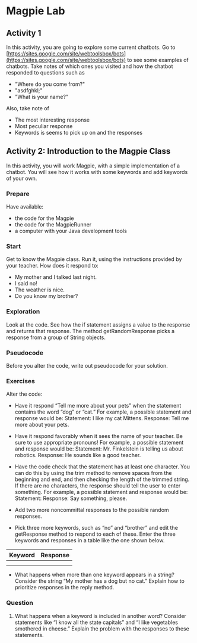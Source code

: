 # Magpie Lab

## Activity 1

In this activity, you are going to explore some current chatbots. Go to [https://sites.google.com/site/webtoolsbox/bots](https://sites.google.com/site/webtoolsbox/bots) to see some examples of chatbots. Take notes of which ones you visited and how the chatbot responded to questions such as 

- "Where do you come from?"
- "asdfghkl;"
- "What is your name?"

Also, take note of
- The most interesting response
- Most peculiar response
- Keywords is seems to pick up on and the responses

## Activity 2: Introduction to the Magpie Class

In this activity, you will work Magpie, with a simple implementation of a chatbot. You will see how it works with some keywords and add keywords of your own.

### Prepare
Have available:
- the code for the Magpie
- the code for the MagpieRunner
- a computer with your Java development tools

### Start
Get to know the Magpie class. Run it, using the instructions provided by your teacher.
How does it respond to:
- My mother and I talked last night.
- I said no!
- The weather is nice.
- Do you know my brother?

### Exploration
Look at the code. See how the if statement assigns a value to the response and returns that response. The method getRandomResponse picks a response from a group of String objects.

### Pseudocode
Before you alter the code, write out pseudocode for your solution.

### Exercises
Alter the code:
- Have it respond “Tell me more about your pets” when the statement contains the word “dog” or “cat.” For example, a possible statement and response would be:
Statement: I like my cat Mittens.
Response: Tell me more about your pets.

- Have it respond favorably when it sees the name of your teacher. Be sure to use appropriate pronouns! For example, a possible statement and response would be:
Statement: Mr. Finkelstein is telling us about robotics.
Response: He sounds like a good teacher.

- Have the code check that the statement has at least one character. You can do this by using the trim method to remove spaces from the beginning and end, and then checking the length of the trimmed string. If there are no characters, the response should tell the user to enter something. For example, a possible statement and response would be:
Statement:
Response: Say something, please.

- Add two more noncommittal responses to the possible random responses.
- Pick three more keywords, such as “no” and “brother” and edit the getResponse method to respond to each of these. Enter the three keywords and responses in a table like the one shown below.

| Keyword       | Response      |
| ------------- | ------------- |
|               |               |
|               |               |

- What happens when more than one keyword appears in a string? Consider the string “My mother has a dog but no cat.” Explain how to prioritize responses in the reply method.

### Question
1. What happens when a keyword is included in another word? Consider statements like “I know all the state capitals” and “I like vegetables smothered in cheese.” Explain the problem with the responses to these statements.

<!-- ## Activity 3: Better Keyword Detection

In the previous activity, you discovered that simply searching for collections of letters in a string does not always work as intended. For example, the word “cat” is in the string “Let’s play catch!,” but the string has nothing to do with the animal. In this activity, you will trace a method that searches for a full word in the string. It will check the substring before and after the string to ensure that the keyword is actually found.
You will use some more complex String methods in this activity. The String class has many useful methods, not all of which are included in the AP Computer Science Java Subset. But they can be helpful in certain cases, so you will learn how to use the API to explore all of the methods that are built into Java.

### Prepare
Have available:
- the API for the Magpie class
- the API for the String class
- the code for the StringExplorer
- the code for the Magpie
- the code for the MagpieRunner
- a computer with your Java development tools
-->
